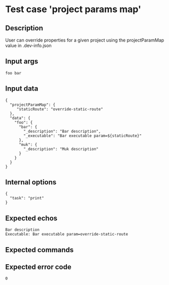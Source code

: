 # Test case 'project params map'

## Description

User can override properties for a given project using the projectParamMap value in .dev-info.json

## Input args

    foo bar

## Input data

    {
      "projectParamMap": {
         "staticRoute": "override-static-route"
      },
      "data": {
        "foo": {
          "bar": {
            "_description": "Bar description",
            "_executable": "Bar executable param=${staticRoute}"
          },
          "muk": {
            "_description": "Muk description"
          }
        }
      }
    }

## Internal options

    {
      "task": "print"
    }

## Expected echos

    Bar description
    Executable: Bar executable param=override-static-route

## Expected commands

## Expected error code

    0

